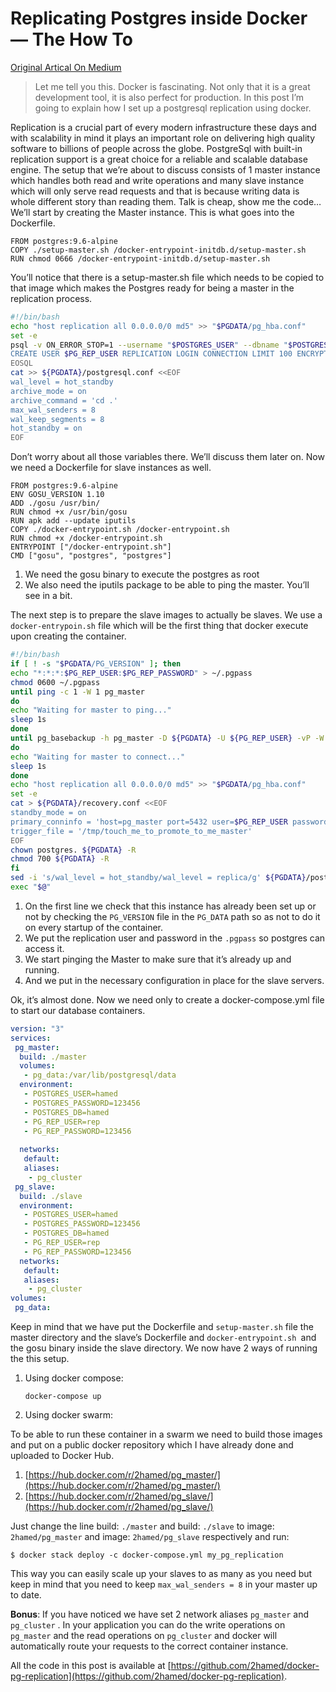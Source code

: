 # Replicating Postgres inside Docker — The How To

[Original Artical On Medium](https://medium.com/@2hamed/replicating-postgres-inside-docker-the-how-to-3244dc2305be)

>Let me tell you this. Docker is fascinating. Not only that it is a great development tool, it is also perfect for production.
In this post I’m going to explain how I set up a postgresql replication using docker.

Replication is a crucial part of every modern infrastructure these days and with scalability in mind it plays an important role on delivering high quality software to billions of people across the globe.
PostgreSql with built-in replication support is a great choice for a reliable and scalable database engine. The setup that we’re about to discuss consists of 1 master instance which handles both read and write operations and many slave instance which will only serve read requests and that is because writing data is whole different story than reading them.
Talk is cheap, show me the code…
We’ll start by creating the Master instance. This is what goes into the Dockerfile.

```docker
FROM postgres:9.6-alpine
COPY ./setup-master.sh /docker-entrypoint-initdb.d/setup-master.sh
RUN chmod 0666 /docker-entrypoint-initdb.d/setup-master.sh
```

You’ll notice that there is a setup-master.sh file which needs to be copied to that image which makes the Postgres ready for being a master in the replication process.

```bash
#!/bin/bash
echo "host replication all 0.0.0.0/0 md5" >> "$PGDATA/pg_hba.conf"
set -e
psql -v ON_ERROR_STOP=1 --username "$POSTGRES_USER" --dbname "$POSTGRES_DB" <<-EOSQL
CREATE USER $PG_REP_USER REPLICATION LOGIN CONNECTION LIMIT 100 ENCRYPTED PASSWORD '$PG_REP_PASSWORD';
EOSQL
cat >> ${PGDATA}/postgresql.conf <<EOF
wal_level = hot_standby
archive_mode = on
archive_command = 'cd .'
max_wal_senders = 8
wal_keep_segments = 8
hot_standby = on
EOF
```

Don’t worry about all those variables there. We’ll discuss them later on.
Now we need a Dockerfile for slave instances as well.

```docker
FROM postgres:9.6-alpine
ENV GOSU_VERSION 1.10
ADD ./gosu /usr/bin/
RUN chmod +x /usr/bin/gosu
RUN apk add --update iputils
COPY ./docker-entrypoint.sh /docker-entrypoint.sh
RUN chmod +x /docker-entrypoint.sh
ENTRYPOINT ["/docker-entrypoint.sh"]
CMD ["gosu", "postgres", "postgres"]
```

1. We need the gosu binary to execute the postgres as root
2. We also need the iputils package to be able to ping the master. You’ll see in a bit.

The next step is to prepare the slave images to actually be slaves. We use a `docker-entrypoin.sh` file which will be the first thing that docker execute upon creating the container.

```bash
#!/bin/bash
if [ ! -s "$PGDATA/PG_VERSION" ]; then
echo "*:*:*:$PG_REP_USER:$PG_REP_PASSWORD" > ~/.pgpass
chmod 0600 ~/.pgpass
until ping -c 1 -W 1 pg_master
do
echo "Waiting for master to ping..."
sleep 1s
done
until pg_basebackup -h pg_master -D ${PGDATA} -U ${PG_REP_USER} -vP -W
do
echo "Waiting for master to connect..."
sleep 1s
done
echo "host replication all 0.0.0.0/0 md5" >> "$PGDATA/pg_hba.conf"
set -e
cat > ${PGDATA}/recovery.conf <<EOF
standby_mode = on
primary_conninfo = 'host=pg_master port=5432 user=$PG_REP_USER password=$PG_REP_PASSWORD'
trigger_file = '/tmp/touch_me_to_promote_to_me_master'
EOF
chown postgres. ${PGDATA} -R
chmod 700 ${PGDATA} -R
fi
sed -i 's/wal_level = hot_standby/wal_level = replica/g' ${PGDATA}/postgresql.conf
exec "$@"
```

1. On the first line we check that this instance has already been set up or not by checking the   `PG_VERSION` file in the `PG_DATA` path so as not to do it on every startup of the container.
2. We put the replication user and password in the `.pgpass` so postgres can access it.
3. We start pinging the Master to make sure that it’s already up and running.
4. And we put in the necessary configuration in place for the slave servers.

Ok, it’s almost done.
Now we need only to create a docker-compose.yml file to start our database containers.

```yaml
version: "3"
services:
 pg_master:
  build: ./master
  volumes:
   - pg_data:/var/lib/postgresql/data
  environment:
   - POSTGRES_USER=hamed
   - POSTGRES_PASSWORD=123456
   - POSTGRES_DB=hamed
   - PG_REP_USER=rep
   - PG_REP_PASSWORD=123456
  
  networks:
   default:
   aliases:
    - pg_cluster
 pg_slave:
  build: ./slave
  environment:
   - POSTGRES_USER=hamed
   - POSTGRES_PASSWORD=123456
   - POSTGRES_DB=hamed
   - PG_REP_USER=rep
   - PG_REP_PASSWORD=123456
  networks:
   default:
   aliases:
    - pg_cluster
volumes:
 pg_data:
```

Keep in mind that we have put the Dockerfile and `setup-master.sh` file the master directory and the slave’s Dockerfile and `docker-entrypoint.sh `and the gosu binary inside the slave directory.
We now have 2 ways of running the this setup.

1. Using docker compose:
    ```
    docker-compose up
    ```
2. Using docker swarm:

To be able to run these container in a swarm we need to build those images and put on a public docker repository which I have already done and uploaded to Docker Hub.

1. [https://hub.docker.com/r/2hamed/pg_master/](https://hub.docker.com/r/2hamed/pg_master/)
2. [https://hub.docker.com/r/2hamed/pg_slave/](https://hub.docker.com/r/2hamed/pg_slave/)

Just change the line build: `./master` and build: `./slave` to image: `2hamed/pg_master` and image: `2hamed/pg_slave` respectively and run:

```
$ docker stack deploy -c docker-compose.yml my_pg_replication
```

This way you can easily scale up your slaves to as many as you need but keep in mind that you need to keep `max_wal_senders = 8` in your master up to date.

**Bonus**: If you have noticed we have set 2 network aliases `pg_master` and `pg_cluster` . In your application you can do the write operations on `pg_master` and the read operations on `pg_cluster` and docker will automatically route your requests to the correct container instance.

All the code in this post is available at [https://github.com/2hamed/docker-pg-replication](https://github.com/2hamed/docker-pg-replication).